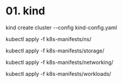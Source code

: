# 01. kind

kind create cluster --config kind-config.yaml

kubectl apply -f k8s-manifests/ns/

kubectl apply -f k8s-manifests/storage/

kubectl apply -f k8s-manifests/networking/

kubectl apply -f k8s-manifests/workloads/

